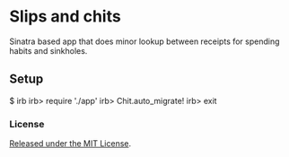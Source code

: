 # Slips and chits

Sinatra based app that does minor lookup between receipts
for spending habits and sinkholes.


## Setup

$ irb
irb> require './app'
irb> Chit.auto_migrate!
irb> exit


### License

[Released under the MIT License](/LICENSE).

